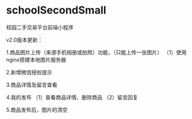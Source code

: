 # schoolSecondSmall
校园二手交易平台前端小程序

v2.0版本更新：

1.商品图片上传（来源手机相册或拍照）功能，（只能上传一张图片）
（1）使用nginx搭建本地图片服务器

2.新增微信授权提示

3.商品详情及留言查看

4.我的发布
（1）查看商品详情、删除商品
（2）留言回复

5.商品发布后，图片的清空


